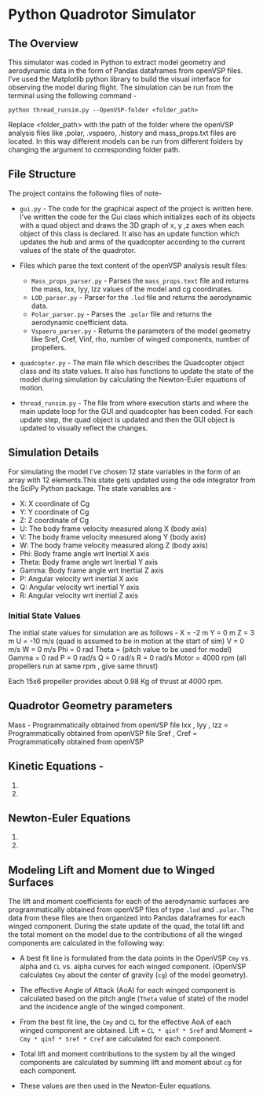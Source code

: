 # Python Quadrotor Simulator

## The Overview 
This simulator was coded in Python to extract model geometry and aerodynamic data in the form of Pandas dataframes from openVSP files. I’ve used the Matplotlib python library to build the visual interface for observing the model during flight. The simulation can be run from the terminal using the following command - 
```
python thread_runsim.py --OpenVSP-folder <folder_path>
```
 
Replace <folder_path> with the path of the folder where the openVSP analysis files like .polar, .vspaero, .history and mass_props.txt files are located.
In this way different models can be run from different folders by changing the argument to corresponding folder path.

## File Structure
The project contains the following files of note-
- `gui.py` - The code for the graphical aspect of the project is written here. I’ve written the code for the Gui class which initializes each of its objects with a quad object and draws the 3D graph of x, y ,z axes when each object of this class is declared. It also has an update function which updates the hub and arms of the quadcopter according to the current values of the state of the quadrotor.

- Files which parse the text content of the openVSP analysis result files:
  - `Mass_props_parser.py` - Parses the `mass_props.text` file and returns the mass, Ixx, Iyy, Izz values of the model and cg coordinates.
  - `LOD_parser.py` - Parser for the `.lod` file and returns the aerodynamic data.
  - `Polar_parser.py` - Parses the `.polar` file and returns the aerodynamic coefficient data.
  - `Vspaero_parser.py` - Returns the parameters of the model geometry like Sref, Cref, Vinf, rho, number of winged components, number of propellers.

- `quadcopter.py` - The main file which describes the Quadcopter object class and its state values. It also has functions to update the state of the model during simulation by calculating the Newton-Euler equations of motion.

- `thread_runsim.py` - The file from where execution starts and where the main update loop for the GUI and quadcopter has been coded. For each update step, the quad object is updated and then the GUI object is updated to visually reflect the changes.


## Simulation Details
For simulating the model I’ve chosen 12 state variables in the form of an array with 12 elements.This state gets updated using the ode integrator from the SciPy Python package. The state variables are -
- X: X coordinate of Cg
- Y: Y coordinate of Cg
- Z: Z coordinate of Cg
- U: The body frame velocity measured along X (body axis)
- V: The body frame velocity measured along Y (body axis)
- W: The body frame velocity measured along Z (body axis)
- Phi: Body frame angle wrt Inertial X axis
- Theta: Body frame angle wrt Inertial Y axis
- Gamma: Body frame angle wrt Inertial Z axis
- P: Angular velocity wrt inertial X axis
- Q: Angular velocity wrt inertial Y axis
- R: Angular velocity wrt inertial Z axis

### Initial State Values 
The initial state values for simulation are as follows -
X		= -2 m
Y		=  0 m
Z		=  3 m
U		= -10  m/s  (quad is assumed to be in motion at the start of sim)
V		= 0 m/s
W		= 0 m/s
Phi		=  0 rad
Theta		= (pitch value to be used for model) 
Gamma	= 0 rad
P		= 0 rad/s
Q		= 0 rad/s
R		= 0 rad/s
Motor = 4000 rpm (all propellers run at same rpm , give same thrust)	

Each 15x6 propeller provides about 0.98 Kg of thrust at 4000 rpm. 


## Quadrotor Geometry parameters 
Mass - Programmatically obtained from openVSP file 
Ixx , Iyy , Izz = Programmatically obtained from openVSP file
Sref , Cref = Programmatically obtained from openVSP


## Kinetic Equations - 

1)
 
2)

 









## Newton-Euler Equations


1)
 

2)
 

## Modeling Lift and Moment due to Winged Surfaces
The lift and moment coefficients for each of the aerodynamic surfaces are programmatically obtained from openVSP files of type `.lod` and `.polar`. The data from these files are then organized into Pandas dataframes for each winged component. During the state update of the quad, the total lift and the total moment on the model due to the contributions of all the winged components are calculated in the following way:

- A best fit line is formulated from the data points in the OpenVSP `Cmy` vs. alpha and `CL` vs. alpha curves for each winged component. (OpenVSP calculates `Cmy` about the center of gravity (`cg`) of the model geometry).

- The effective Angle of Attack (AoA) for each winged component is calculated based on the pitch angle (`Theta` value of state) of the model and the incidence angle of the winged component.

- From the best fit line, the `Cmy` and `CL` for the effective AoA of each winged component are obtained. Lift = `CL * qinf * Sref` and Moment = `Cmy * qinf * Sref * Cref` are calculated for each component.

- Total lift and moment contributions to the system by all the winged components are calculated by summing lift and moment about `cg` for each component.

- These values are then used in the Newton-Euler equations.

